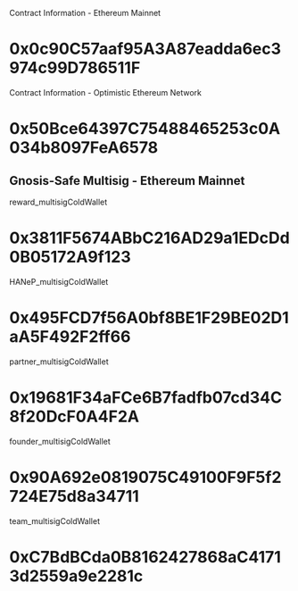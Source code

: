 Contract Information - Ethereum Mainnet
# 0x0c90C57aaf95A3A87eadda6ec3974c99D786511F
Contract Information - Optimistic Ethereum Network
# 0x50Bce64397C75488465253c0A034b8097FeA6578

Gnosis-Safe Multisig - Ethereum Mainnet  
--------------------------------------------  
reward_multisigColdWallet
# 0x3811F5674ABbC216AD29a1EDcDd0B05172A9f123
HANeP_multisigColdWallet
# 0x495FCD7f56A0bf8BE1F29BE02D1aA5F492F2ff66
partner_multisigColdWallet
# 0x19681F34aFCe6B7fadfb07cd34C8f20DcF0A4F2A
founder_multisigColdWallet
# 0x90A692e0819075C49100F9F5f2724E75d8a34711
team_multisigColdWallet
# 0xC7BdBCda0B8162427868aC41713d2559a9e2281c
